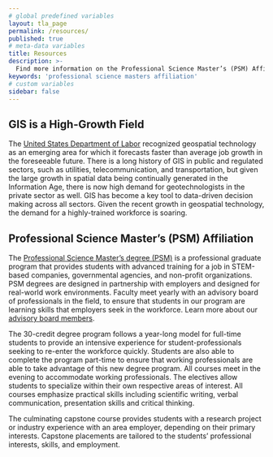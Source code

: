 ```yaml
---
# global predefined variables
layout: tla_page
permalink: /resources/
published: true
# meta-data variables
title: Resources
description: >- 
  Find more information on the Professional Science Master’s (PSM) Affiliation at Temple University in the College of Liberal Arts.
keywords: 'professional science masters affiliation'
# custom variables
sidebar: false
---
```

## GIS is a High-Growth Field
The [United States Department of Labor](http://www.bls.gov/ooh/architecture-and-engineering/cartographers-and-photogrammetrists.htm) 
recognized geospatial technology as an emerging area for which it forecasts faster than average job growth in the foreseeable future. There is a long history of GIS in public and regulated sectors, such as utilities, telecommunication, and transportation, but given the large growth in spatial data being continually generated in the Information Age, there is now high demand for geotechnologists in the private sector as well. GIS has become a key tool to data-driven decision making across all sectors. Given the recent growth in geospatial technology, the demand for a highly-trained workforce is soaring.

## Professional Science Master’s (PSM) Affiliation
The [Professional Science Master’s degree (PSM)](https://www.professionalsciencemasters.org/) is a professional graduate program that provides students with advanced training for a job in STEM-based companies, governmental agencies, and non-profit organizations. PSM degrees are designed in partnership with employers and designed for real-world work environments. Faculty meet yearly with an advisory board of professionals in the field, to ensure that students in our program are learning skills that employers seek in the workforce. Learn more about our [advisory board members](https://develop.cla.temple.edu/geographic-information-systems/advisory-board/).

The 30-credit degree program follows a year-long model for full-time students to provide an intensive experience for student-professionals seeking to re-enter the workforce quickly. Students are also able to complete the program part-time to ensure that working professionals are able to take advantage of this new degree program.  All courses meet in the evening to accommodate working professionals. The electives allow students to specialize within their own respective areas of interest. All courses emphasize practical skills including scientific writing, verbal communication, presentation skills and critical thinking.

The culminating capstone course provides students with a research project or industry experience with an area employer, depending on their primary interests. Capstone placements are tailored to the students’ professional interests, skills, and employment.
